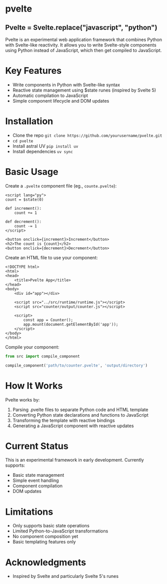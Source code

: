 # pvelte

## Pvelte = Svelte.replace("javascript", "python")

Pvelte is an experimental web application framework that combines Python with Svelte-like reactivity. It allows you to write Svelte-style components using Python instead of JavaScript, which then get compiled to JavaScript.

# Key Features

- Write components in Python with Svelte-like syntax
- Reactive state management using $state runes (inspired by Svelte 5)
- Automatic compilation to JavaScript
- Simple component lifecycle and DOM updates

# Installation

- Clone the repo `git clone https://github.com/yourusername/pvelte.git` 
- `cd pvelte`
- Install astral UV `pip install uv`
- Install dependencies `uv sync`

# Basic Usage

Create a `.pvelte` component file (eg., `counte.pvelte`):

```pvelte
<script lang="py">
count = $state(0)

def increment():
    count += 1

def decrement():
    count -= 1
</script>

<button onclick={increment}>Increment</button>
<h2>The count is {count}</h2>
<button onclick={decrement}>Decrement</button>
```

Create an HTML file to use your component:
```markup
<!DOCTYPE html>
<html>
<head>
    <title>Pvelte App</title>
</head>
<body>
    <div id="app"></div>

    <script src="../src/runtime/runtime.js"></script>
    <script src="counter/output/counter.js"></script>
    
    <script>
        const app = Counter();
        app.mount(document.getElementById('app'));
    </script>
</body>
</html>
```

Compile your component:
```python
from src import compile_component

compile_component('path/to/counter.pvelte', 'output/directory')
```


# How It Works
Pvelte works by:
1. Parsing .pvelte files to separate Python code and HTML template
2. Converting Python state declarations and functions to JavaScript
3. Transforming the template with reactive bindings
4. Generating a JavaScript component with reactive updates


# Current Status
This is an experimental framework in early development. Currently supports:

- Basic state management
- Simple event handling
- Component compilation
- DOM updates


# Limitations

- Only supports basic state operations
- Limited Python-to-JavaScript transformations
- No component composition yet
- Basic templating features only


# Acknowledgments

- Inspired by Svelte and particularly Svelte 5's runes